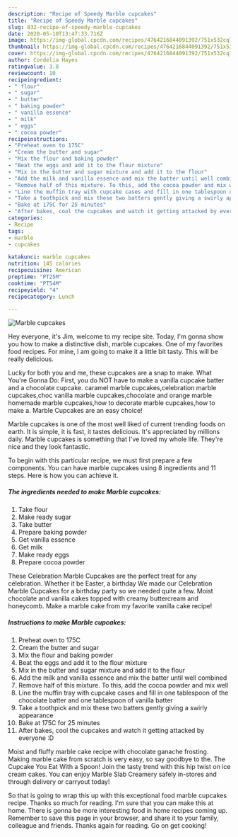 ```yaml
---
description: "Recipe of Speedy Marble cupcakes"
title: "Recipe of Speedy Marble cupcakes"
slug: 832-recipe-of-speedy-marble-cupcakes
date: 2020-05-10T13:47:33.716Z
image: https://img-global.cpcdn.com/recipes/4764216844091392/751x532cq70/marble-cupcakes-recipe-main-photo.jpg
thumbnail: https://img-global.cpcdn.com/recipes/4764216844091392/751x532cq70/marble-cupcakes-recipe-main-photo.jpg
cover: https://img-global.cpcdn.com/recipes/4764216844091392/751x532cq70/marble-cupcakes-recipe-main-photo.jpg
author: Cordelia Hayes
ratingvalue: 3.8
reviewcount: 10
recipeingredient:
- " flour"
- " sugar"
- " butter"
- " baking powder"
- " vanilla essence"
- " milk"
- " eggs"
- " cocoa powder"
recipeinstructions:
- "Preheat oven to 175C"
- "Cream the butter and sugar"
- "Mix the flour and baking powder"
- "Beat the eggs and add it to the flour mixture"
- "Mix in the butter and sugar mixture and add it to the flour"
- "Add the milk and vanilla essence and mix the batter until well combined"
- "Remove half of this mixture. To this, add the cocoa powder and mix well"
- "Line the muffin tray with cupcake cases and fill in one tablespoon of the chocolate batter and one tablespoon of vanilla batter"
- "Take a toothpick and mix these two batters gently giving a swirly appearance"
- "Bake at 175C for 25 minutes"
- "After bakes, cool the cupcakes and watch it getting attacked by everyone :D"
categories:
- Recipe
tags:
- marble
- cupcakes

katakunci: marble cupcakes 
nutrition: 145 calories
recipecuisine: American
preptime: "PT25M"
cooktime: "PT54M"
recipeyield: "4"
recipecategory: Lunch

---
```



![Marble cupcakes](https://img-global.cpcdn.com/recipes/4764216844091392/751x532cq70/marble-cupcakes-recipe-main-photo.jpg)

Hey everyone, it's Jim, welcome to my recipe site. Today, I'm gonna show you how to make a distinctive dish, marble cupcakes. One of my favorites food recipes. For mine, I am going to make it a little bit tasty. This will be really delicious.

Lucky for both you and me, these cupcakes are a snap to make. What You&#39;re Gonna Do: First, you do NOT have to make a vanilla cupcake batter and a chocolate cupcake. caramel marble cupcakes,celebration marble cupcakes,choc vanilla marble cupcakes,chocolate and orange marble homemade marble cupcakes,how to decorate marble cupcakes,how to make a. Marble Cupcakes are an easy choice!

Marble cupcakes is one of the most well liked of current trending foods on earth. It is simple, it is fast, it tastes delicious. It's appreciated by millions daily. Marble cupcakes is something that I've loved my whole life. They're nice and they look fantastic.


To begin with this particular recipe, we must first prepare a few components. You can have marble cupcakes using 8 ingredients and 11 steps. Here is how you can achieve it.

<!--inarticleads1-->

##### The ingredients needed to make Marble cupcakes:

1. Take  flour
1. Make ready  sugar
1. Take  butter
1. Prepare  baking powder
1. Get  vanilla essence
1. Get  milk
1. Make ready  eggs
1. Prepare  cocoa powder


These Celebration Marble Cupcakes are the perfect treat for any celebration. Whether it be Easter, a birthday We made our Celebration Marble Cupcakes for a birthday party so we needed quite a few. Moist chocolate and vanilla cakes topped with creamy buttercream and honeycomb. Make a marble cake from my favorite vanilla cake recipe! 

<!--inarticleads2-->

##### Instructions to make Marble cupcakes:

1. Preheat oven to 175C
1. Cream the butter and sugar
1. Mix the flour and baking powder
1. Beat the eggs and add it to the flour mixture
1. Mix in the butter and sugar mixture and add it to the flour
1. Add the milk and vanilla essence and mix the batter until well combined
1. Remove half of this mixture. To this, add the cocoa powder and mix well
1. Line the muffin tray with cupcake cases and fill in one tablespoon of the chocolate batter and one tablespoon of vanilla batter
1. Take a toothpick and mix these two batters gently giving a swirly appearance
1. Bake at 175C for 25 minutes
1. After bakes, cool the cupcakes and watch it getting attacked by everyone :D


Moist and fluffy marble cake recipe with chocolate ganache frosting. Making marble cake from scratch is very easy, so say goodbye to the. The Cupcake You Eat With a Spoon! Join the tasty trend with this hip twist on ice cream cakes. You can enjoy Marble Slab Creamery safely in-stores and through delivery or carryout today! 

So that is going to wrap this up with this exceptional food marble cupcakes recipe. Thanks so much for reading. I'm sure that you can make this at home. There is gonna be more interesting food in home recipes coming up. Remember to save this page in your browser, and share it to your family, colleague and friends. Thanks again for reading. Go on get cooking!
